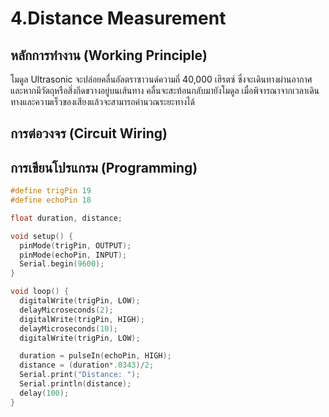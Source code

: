 # 4.Distance Measurement
## หลักการทำงาน (Working Principle)
โมดูล Ultrasonic จะปล่อยคลื่นอัลตราซาวนด์ความถี่ 40,000 เฮิรตซ์ ซึ่งจะเดินทางผ่านอากาศ และหากมีวัตถุหรือสิ่งกีดขวางอยู่บนเส้นทาง คลื่นจะสะท้อนกลับมายังโมดูล เมื่อพิจารณาจากเวลาเดินทางและความเร็วของเสียงแล้วจะสามารถคำนวณระยะทางได้


## การต่อวงจร (Circuit Wiring)

## การเขียนโปรแกรม (Programming)
```c
#define trigPin 19
#define echoPin 18

float duration, distance;

void setup() {
  pinMode(trigPin, OUTPUT);
  pinMode(echoPin, INPUT);
  Serial.begin(9600);
}

void loop() {
  digitalWrite(trigPin, LOW);
  delayMicroseconds(2);
  digitalWrite(trigPin, HIGH);
  delayMicroseconds(10);
  digitalWrite(trigPin, LOW);

  duration = pulseIn(echoPin, HIGH);
  distance = (duration*.0343)/2;
  Serial.print("Distance: ");
  Serial.println(distance);
  delay(100);
}
```
